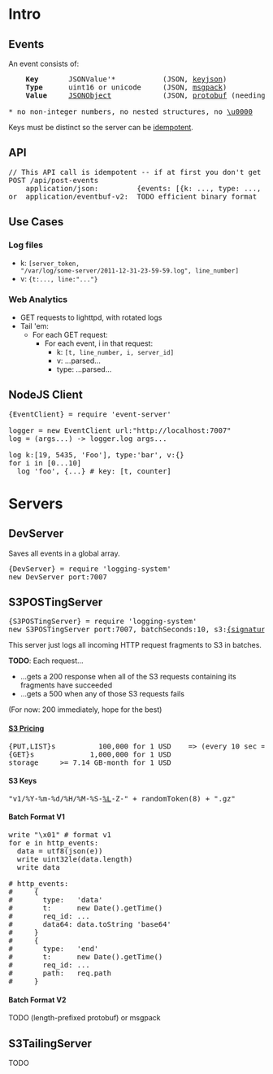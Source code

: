 
# Intro

## Events
An event consists of:
<pre>
    <b>Key</b>       JSONValue'*           (JSON, <a href="http://keyjson.org">keyjson</a>)
    <b>Type</b>      uint16 or unicode     (JSON, <a href="http://msgpack.org/">msgpack</a>)
    <b>Value</b>     <a href="http://json.org/">JSONObject</a>            (JSON, <a href="https://code.google.com/apis/protocolbuffers/docs/encoding.html">protobuf</a> (needing a .proto file to view/analyze))

* no non-integer numbers, no nested structures, no <a href="http://www.fileformat.info/info/unicode/char/0000/index.htm">\u0000</a>
</pre>

Keys must be distinct so the server can be [idempotent](https://secure.wikimedia.org/wikipedia/en/wiki/Idempotence#Computer_science_meaning).


## API
<pre>
// This API call is idempotent -- if at first you don't get a 200, try, try again.
POST /api/post-events
    application/json:         {events: [{k: ..., type: ..., v: ...}, ...]}
or  application/eventbuf-v2:  TODO efficient binary format
</pre>


## Use Cases

### Log files

* k: <code>[server_token, "/var/log/some-server/2011-12-31-23-59-59.log", line\_number]</code>
* v: <code>{t:..., line:"..."}</code>

### Web Analytics

* GET requests to lighttpd, with rotated logs
* Tail 'em:
    * For each GET request:
        * For each event, i in that request:
            * k: <code>[t, line\_number, i, server\_id]</code>
            * v: ...parsed...
            * type: ...parsed...


## NodeJS Client
<pre>
{EventClient} = require 'event-server'

logger = new EventClient url:"http://localhost:7007"
log = (args...) -> logger.log args...

log k:[19, 5435, 'Foo'], type:'bar', v:{}
for i in [0...10]
  log 'foo', {...} # key: [t, counter]
</pre>


# Servers

## DevServer

Saves all events in a global array.

<pre>
{DevServer} = require 'logging-system'
new DevServer port:7007
</pre>


## S3POSTingServer
<pre>
{S3POSTingServer} = require 'logging-system'
new S3POSTingServer port:7007, batchSeconds:10, s3:<a href="https://github.com/andrewschaaf/node-s3-post">{signature64:,policy64:,AWSAccessKeyId:,bucket:}</a>
</pre>

This server just logs all incoming HTTP request fragments to S3 in batches.

<b>TODO</b>: Each request...

* ...gets a 200 response when all of the S3 requests containing its fragments have succeeded
* ...gets a 500 when any of those S3 requests fails

(For now: 200 immediately, hope for the best)

#### [S3 Pricing](http://aws.amazon.com/s3/#pricing)
<pre>
{PUT,LIST}s          100,000 for 1 USD    => (every 10 sec => 2.6 USD/month)
{GET}s             1,000,000 for 1 USD
storage     >= 7.14 GB-month for 1 USD
</pre>

#### S3 Keys
<pre>
"v1/%Y-%m-%d/%H/%M-%S-<a href="https://github.com/samsonjs/strftime/commit/c5362e748c43c6673be83cec92e8887bf92cb60b">%L</a>-Z-" + randomToken(8) + ".gz"
</pre>

#### Batch Format V1
<pre>
write "\x01" # format v1
for e in http_events:
  data = utf8(json(e))
  write uint32le(data.length)
  write data

# http_events:
#     {
#       type:   'data'
#       t:      new Date().getTime()
#       req_id: ...
#       data64: data.toString 'base64'
#     }
#     {
#       type:   'end'
#       t:      new Date().getTime()
#       req_id: ...
#       path:   req.path
#     }
</pre>

#### Batch Format V2
TODO (length-prefixed protobuf) or msgpack


## S3TailingServer

TODO
